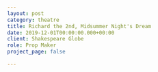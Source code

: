 ```yaml
---
layout: post
category: theatre
title: Richard the 2nd, Midsummer Night's Dream
date: 2019-12-01T00:00:00.000+00:00
client: Shakespeare Globe
role: Prop Maker
project_page: false

---
```

